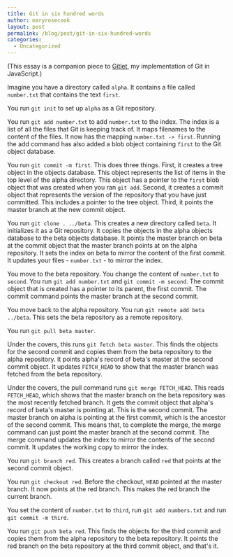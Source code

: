 ```yaml
---
title: Git in six hundred words
author: maryrosecook
layout: post
permalink: /blog/post/git-in-six-hundred-words
categories:
  - Uncategorized
---
```

(This essay is a companion piece to [Gitlet][1], my implementation of Git in JavaScript.)

Imagine you have a directory called `alpha`. It contains a file called `number.txt` that contains the text `first`.

You run `git init` to set up `alpha` as a Git repository.

You run `git add number.txt` to add `number.txt` to the index. The index is a list of all the files that Git is keeping track of. It maps filenames to the content of the files. It now has the mapping `number.txt -> first`. Running the add command has also added a blob object containing `first` to the Git object database.

You run `git commit -m first`. This does three things. First, it creates a tree object in the objects database. This object represents the list of items in the top level of the alpha directory. This object has a pointer to the `first` blob object that was created when you ran `git add`. Second, it creates a commit object that represents the version of the repository that you have just committed. This includes a pointer to the tree object. Third, it points the master branch at the new commit object.

You run `git clone . ../beta`. This creates a new directory called `beta`. It initializes it as a Git repository. It copies the objects in the alpha objects database to the beta objects database. It points the master branch on beta at the commit object that the master branch points at on the alpha repository. It sets the index on beta to mirror the content of the first commit. It updates your files - `number.txt` - to mirror the index.

You move to the beta repository. You change the content of `number.txt` to `second`. You run `git add number.txt` and `git commit -m second`. The commit object that is created has a pointer to its parent, the first commit. The commit command points the master branch at the second commit.

You move back to the alpha repository. You run `git remote add beta ../beta`. This sets the beta repository as a remote repository.

You run `git pull beta master`.

Under the covers, this runs `git fetch beta master`. This finds the objects for the second commit and copies them from the beta repository to the alpha repository. It points alpha's record of beta's master at the second commit object. It updates `FETCH_HEAD` to show that the master branch was fetched from the beta repository.

Under the covers, the pull command runs `git merge FETCH_HEAD`. This reads `FETCH_HEAD`, which shows that the master branch on the beta repository was the most recently fetched branch. It gets the commit object that alpha's record of beta's master is pointing at. This is the second commit. The master branch on alpha is pointing at the first commit, which is the ancestor of the second commit. This means that, to complete the merge, the merge command can just point the master branch at the second commit. The merge command updates the index to mirror the contents of the second commit. It updates the working copy to mirror the index.

You run `git branch red`. This creates a branch called `red` that points at the second commit object.

You run `git checkout red`. Before the checkout, `HEAD` pointed at the master branch. It now points at the red branch. This makes the red branch the current branch.

You set the content of `number.txt` to `third`, run `git add numbers.txt` and run `git commit -m third`.

You run `git push beta red`. This finds the objects for the third commit and copies them from the alpha repository to the beta repository. It points the red branch on the beta repository at the third commit object, and that's it.

 [1]: http://gitlet.maryrosecook.com